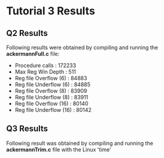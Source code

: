 # Tutorial 3 Results

## Q2 Results
Following results were obtained by compiling and running the **ackermannFull.c** file:
  *  Procedure calls         : 172233
  *  Max Reg Win Depth       : 511
  *  Reg file Overflow  (6)  : 84883
  *  Reg file Underflow (6)  : 84885  
  *  Reg file Overflow  (8)  : 83909
  *  Reg file Underflow (8)  : 83911
  *  Reg file Overflow  (16) : 80140
  *  Reg file Underflow (16) : 80142

## Q3 Results
Following result was obtained by compiling and running the **ackermannTrim.c** file with the Linux 'time' 
